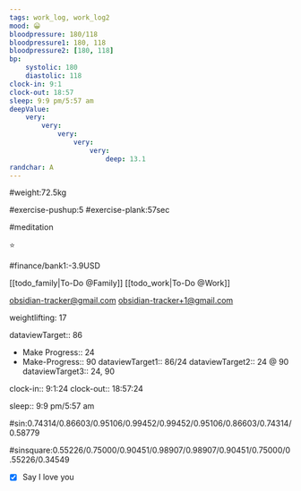```yaml
---
tags: work_log, work_log2
mood: 😀
bloodpressure: 180/118
bloodpressure1: 180, 118
bloodpressure2: [180, 118]
bp:
    systolic: 180
    diastolic: 118
clock-in: 9:1
clock-out: 18:57
sleep: 9:9 pm/5:57 am
deepValue: 
    very: 
        very: 
            very: 
                very: 
                    very: 
                        deep: 13.1
randchar: A
---
```


#weight:72.5kg

#exercise-pushup:5
#exercise-plank:57sec

#meditation

⭐


#finance/bank1:-3.9USD

[[todo_family|To-Do @Family]]
[[todo_work|To-Do @Work]]

obsidian-tracker@gmail.com
obsidian-tracker+1@gmail.com

weightlifting: 17

dataviewTarget:: 86
- Make Progress:: 24
- Make-Progress:: 90
dataviewTarget1:: 86/24
dataviewTarget2:: 24 @ 90
dataviewTarget3:: 24, 90

clock-in:: 9:1:24
clock-out:: 18:57:24

sleep:: 9:9 pm/5:57 am

#sin:0.74314/0.86603/0.95106/0.99452/0.99452/0.95106/0.86603/0.74314/0.58779

#sinsquare:0.55226/0.75000/0.90451/0.98907/0.98907/0.90451/0.75000/0.55226/0.34549

- [x] Say I love you


